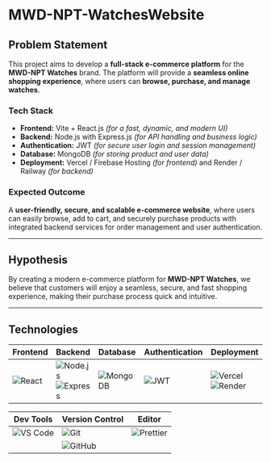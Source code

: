 # MWD-NPT-WatchesWebsite

## Problem Statement  

This project aims to develop a **full-stack e-commerce platform** for the **MWD-NPT Watches** brand. The platform will provide a **seamless online shopping experience**, where users can **browse, purchase, and manage watches**.

### Tech Stack  
- **Frontend:** Vite + React.js *(for a fast, dynamic, and modern UI)*  
- **Backend:** Node.js with Express.js *(for API handling and business logic)*  
- **Authentication:** JWT *(for secure user login and session management)*  
- **Database:** MongoDB *(for storing product and user data)*  
- **Deployment:** Vercel / Firebase Hosting *(for frontend)* and Render / Railway *(for backend)*  

### Expected Outcome  
A **user-friendly, secure, and scalable e-commerce website**, where users can easily browse, add to cart, and securely purchase products with integrated backend services for order management and user authentication.

---

## Hypothesis  

By creating a modern e-commerce platform for **MWD-NPT Watches**, we believe that customers will enjoy a seamless, secure, and fast shopping experience, making their purchase process quick and intuitive.

---

## Technologies  

| **Frontend** | **Backend** | **Database** | **Authentication** | **Deployment** |
|--------------|-------------|--------------|---------------------|----------------|
| ![React](https://img.shields.io/badge/React-20232A?style=for-the-badge&logo=react) | ![Node.js](https://img.shields.io/badge/Node.js-339933?style=for-the-badge&logo=nodedotjs) ![Express](https://img.shields.io/badge/Express.js-000000?style=for-the-badge&logo=express) | ![MongoDB](https://img.shields.io/badge/MongoDB-47A248?style=for-the-badge&logo=mongodb) | ![JWT](https://img.shields.io/badge/JWT-000000?style=for-the-badge&logo=JSON%20web%20tokens) | ![Vercel](https://img.shields.io/badge/Vercel-000000?style=for-the-badge&logo=vercel) ![Render](https://img.shields.io/badge/Render-46E3B7?style=for-the-badge&logo=render) |

| **Dev Tools** | **Version Control** | **Editor** |
|---------------|---------------------|------------|
| ![VS Code](https://img.shields.io/badge/VS%20Code-007ACC?style=for-the-badge&logo=visual-studio-code) | ![Git](https://img.shields.io/badge/Git-F05032?style=for-the-badge&logo=git) | ![Prettier](https://img.shields.io/badge/Prettier-F7B93E?style=for-the-badge&logo=prettier) |
|  | ![GitHub](https://img.shields.io/badge/GitHub-181717?style=for-the-badge&logo=github) |  |
